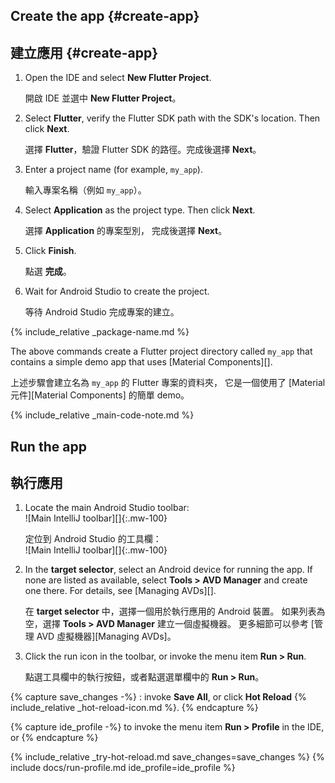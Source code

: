 <div class="tab-pane" id="androidstudio" role="tabpanel" aria-labelledby="androidstudio-tab" markdown="1">

## Create the app {#create-app}

## 建立應用 {#create-app}

1. Open the IDE and select **New Flutter Project**.

   開啟 IDE 並選中 **New Flutter Project**。

2. Select **Flutter**, verify the Flutter SDK path with the SDK's location.
   Then click **Next**.

   選擇 **Flutter**，驗證 Flutter SDK 的路徑。完成後選擇 **Next**。

3. Enter a project name (for example, `my_app`).

   輸入專案名稱（例如 `my_app`）。

4. Select **Application** as the project type.
   Then click **Next**.

   選擇 **Application** 的專案型別，
   完成後選擇 **Next**。

5. Click **Finish**.

   點選 **完成**。

6. Wait for Android Studio to create the project.

   等待 Android Studio 完成專案的建立。

{% include_relative _package-name.md  %}

The above commands create a Flutter project directory
called `my_app` that contains a simple demo app that
uses [Material Components][].

上述步驟會建立名為 `my_app` 的 Flutter 專案的資料夾，
它是一個使用了 [Material 元件][Material Components] 的簡單 demo。

{% include_relative _main-code-note.md  %}

## Run the app

## 執行應用

 1. Locate the main Android Studio toolbar:<br>
    ![Main IntelliJ toolbar][]{:.mw-100}

    定位到 Android Studio 的工具欄：<br>
    ![Main IntelliJ toolbar][]{:.mw-100}

 1. In the **target selector**, select an Android device for running the app.
    If none are listed as available,
    select **Tools > AVD Manager** and create one there.
    For details, see [Managing AVDs][].

    在 **target selector** 中，選擇一個用於執行應用的 Android 裝置。
    如果列表為空，選擇 **Tools > AVD Manager** 建立一個虛擬機器。
    更多細節可以參考 [管理 AVD 虛擬機器][Managing AVDs]。

 1. Click the run icon in the toolbar, or invoke the menu item **Run > Run**.

    點選工具欄中的執行按鈕，或者點選選單欄中的 **Run > Run**。

{% capture save_changes -%}
  : invoke **Save All**, or click **Hot Reload**
  {% include_relative _hot-reload-icon.md %}.
{% endcapture %}

{% capture ide_profile -%}
  to invoke the menu item **Run > Profile** in the IDE, or
{% endcapture %}

{% include_relative _try-hot-reload.md save_changes=save_changes %}
{% include docs/run-profile.md ide_profile=ide_profile %}

[trusted your computer]: {{site.url}}/get-started/install/macos#trust
</div>

